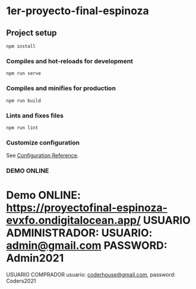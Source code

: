 # 1er-proyecto-final-espinoza

## Project setup
```
npm install
```

### Compiles and hot-reloads for development
```
npm run serve
```

### Compiles and minifies for production
```
npm run build
```

### Lints and fixes files
```
npm run lint
```

### Customize configuration
See [Configuration Reference](https://cli.vuejs.org/config/).

### DEMO ONLINE

Demo ONLINE: https://proyectofinal-espinoza-evxfo.ondigitalocean.app/
USUARIO ADMINISTRADOR: 
USUARIO: admin@gmail.com 
PASSWORD: Admin2021
==============================
USUARIO COMPRADOR
usuario: coderhouse@gmail.com,
password: Coders2021
